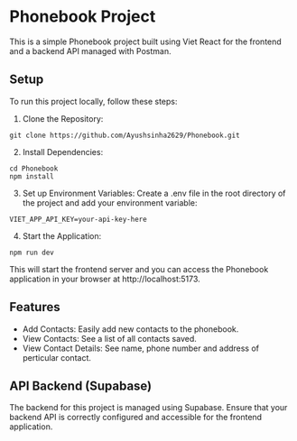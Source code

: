 # Phonebook Project
This is a simple Phonebook project built using Viet React for the frontend and a backend API managed with Postman.

## Setup
To run this project locally, follow these steps:

1. Clone the Repository:
```
git clone https://github.com/Ayushsinha2629/Phonebook.git
```
2. Install Dependencies:
```
cd Phonebook
npm install
```
3. Set up Environment Variables: Create a .env file in the root directory of the project and add your environment variable:
```
VIET_APP_API_KEY=your-api-key-here
```
4. Start the Application:
```
npm run dev
```
This will start the frontend server and you can access the Phonebook application in your browser at http://localhost:5173.
## Features
* Add Contacts: Easily add new contacts to the phonebook.
* View Contacts: See a list of all contacts saved.
* View Contact Details: See name, phone number and address of perticular contact.
## API Backend (Supabase)
The backend for this project is managed using Supabase. Ensure that your backend API is correctly configured and accessible for the frontend application.

